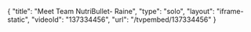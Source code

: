 {
    "title": "Meet Team NutriBullet- Raine",
    "type": "solo",
    "layout": "iframe-static",
    "videoId": "137334456",
    "url": "\/tvpembed\/137334456"
}